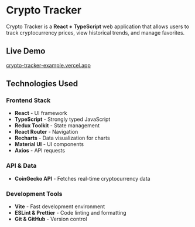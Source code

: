 # Crypto Tracker

Crypto Tracker is a **React + TypeScript** web application that allows users to track cryptocurrency prices, view historical trends, and manage favorites.

## Live Demo

<a href="https://crypto-tracker-example.vercel.app" target="_blank">crypto-tracker-example.vercel.app</a>

## Technologies Used

### **Frontend Stack**

- **React** - UI framework
- **TypeScript** - Strongly typed JavaScript
- **Redux Toolkit** - State management
- **React Router** - Navigation
- **Recharts** - Data visualization for charts
- **Material UI** - UI components
- **Axios** - API requests

### **API & Data**

- **CoinGecko API** - Fetches real-time cryptocurrency data

### **Development Tools**

- **Vite** - Fast development environment
- **ESLint & Prettier** - Code linting and formatting
- **Git & GitHub** - Version control
